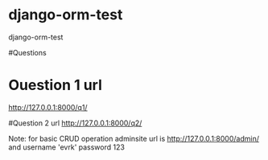 # django-orm-test
django-orm-test

#Questions
# Ouestion 1 url
http://127.0.0.1:8000/q1/

#Question 2 url
http://127.0.0.1:8000/q2/

Note: for basic CRUD operation adminsite url is http://127.0.0.1:8000/admin/ and username 'evrk' password 123
